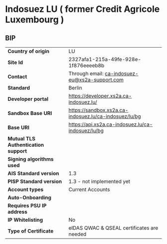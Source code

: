# Indosuez LU ( former Credit Agricole Luxembourg )


## BIP 

|                                       |                                                       |
|---------------------------------------|-------------------------------------------------------|
| **Country of origin**                 | LU                                                    | 
| **Site Id**                           | 2327afa1-215a-49fe-928e-1f876eeeeb8b                  |
| **Contact**                           | Through email: ca-indosuez-eu@xs2a-support.com        |
| **Standard**                          | Berlin                                                |
| **Developer portal**                  | https://developer.xs2a.ca-indosuez.lu/                |
| **Sandbox Base URI**                  | https://sandbox.xs2a.ca-indosuez.lu/ca-indosuez/lu/bg | 
| **Base URI**                          | https://api.xs2a.ca-indosuez.lu/ca-indosuez/lu/bg     | 
| **Mutual TLS Authentication support** |                                                       |
| **Signing algorithms used**           |                                                       |
| **AIS Standard version**              | 1.3                                                   |
| **PISP Standard version**             | 1.3 - not implemented yet                             |
| **Account types**                     | Current Accounts                                      | 
| **Auto-Onboarding**                   |                                                       |
| **Requires PSU IP address**           |                                                       |
| **IP Whitelisting**                   | No                                                    |
| **Type of Certificate**               | eIDAS QWAC & QSEAL certificates are needed            |
